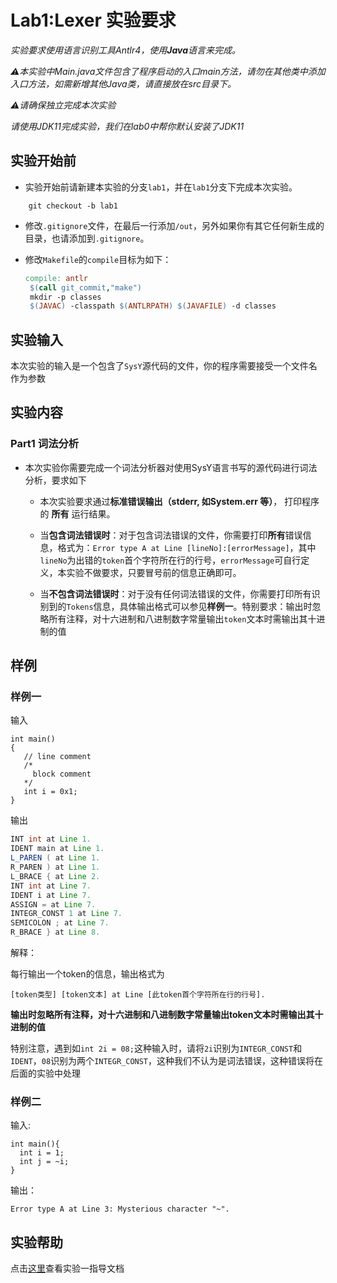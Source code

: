 # Lab1:Lexer 实验要求

*实验要求使用语言识别工具Antlr4，使用**Java**语言来完成。*

*⚠️本实验中Main.java文件包含了程序启动的入口main方法，请勿在其他类中添加入口方法，如需新增其他Java类，请直接放在src目录下。*

*⚠️请确保独立完成本次实验*

*请使用JDK11完成实验，我们在lab0中帮你默认安装了JDK11*

## 实验开始前

- 实验开始前请新建本实验的分支`lab1`，并在`lab1`分支下完成本次实验。
```
    git checkout -b lab1
```
- 修改`.gitignore`文件，在最后一行添加`/out`，另外如果你有其它任何新生成的目录，也请添加到`.gitignore`。

- 修改`Makefile`的`compile`目标为如下：

   ```makefile
   compile: antlr
   	$(call git_commit,"make")
   	mkdir -p classes
   	$(JAVAC) -classpath $(ANTLRPATH) $(JAVAFILE) -d classes
   ```

## 实验输入

本次实验的输入是一个包含了`SysY`源代码的文件，你的程序需要接受一个文件名作为参数

## 实验内容

### Part1 词法分析
- 本次实验你需要完成一个词法分析器对使用SysY语言书写的源代码进行词法分析，要求如下
    - 本次实验要求通过**标准错误输出（stderr, 如System.err 等）**， 打印程序的 **所有** 运行结果。

    - 当**包含词法错误时**：对于包含词法错误的文件，你需要打印**所有**错误信息，格式为：`Error type A at Line [lineNo]:[errorMessage]`，其中`lineNo`为出错的`token`首个字符所在行的行号，`errorMessage`可自行定义，本实验不做要求，只要冒号前的信息正确即可。

    - 当**不包含词法错误时**：对于没有任何词法错误的文件，你需要打印所有识别到的`Tokens`信息，具体输出格式可以参见**样例一**。特别要求：输出时忽略所有注释，对十六进制和八进制数字常量输出`token`文本时需输出其十进制的值  

## 样例

### 样例一

输入

```SysY
int main() 
{
   // line comment
   /* 
     block comment
   */
   int i = 0x1;
}
```

输出

```java
INT int at Line 1.
IDENT main at Line 1.
L_PAREN ( at Line 1.
R_PAREN ) at Line 1.
L_BRACE { at Line 2.
INT int at Line 7.
IDENT i at Line 7.
ASSIGN = at Line 7.
INTEGR_CONST 1 at Line 7.
SEMICOLON ; at Line 7.
R_BRACE } at Line 8.
```

解释：

每行输出一个token的信息，输出格式为 

```
[token类型] [token文本] at Line [此token首个字符所在行的行号].
```

**输出时忽略所有注释，对十六进制和八进制数字常量输出token文本时需输出其十进制的值**

特别注意，遇到如`int 2i = 08;`这种输入时，请将`2i`识别为`INTEGR_CONST`和`IDENT`，`08`识别为两个`INTEGR_CONST`，这种我们不认为是词法错误，这种错误将在后面的实验中处理 

### 样例二

输入:

```SysY
int main(){
  int i = 1;
  int j = ~i;
}
```

输出：

```
Error type A at Line 3: Mysterious character "~".
```

## 实验帮助

点击[这里](2022/lab1-lexer/help.md)查看实验一指导文档

